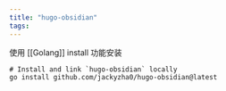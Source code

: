 ```yaml
---
title: "hugo-obsidian"
tags:
---
```

使用 [[Golang]] install 功能安装

```
# Install and link `hugo-obsidian` locally
go install github.com/jackyzha0/hugo-obsidian@latest
```